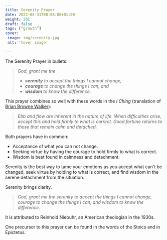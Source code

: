 ```yaml
---
title: Serenity Prayer
date: 2022–08-31T08:08:00+01:00
weight: 201
draft: false
tags: [“growth”]
cover:
 image: img/serenity.jpg
 alt: ‘Cover image’

---
```

The Serenity Prayer in bullets:

> *God, grant me the* 
> - ***serenity** to accept the things I cannot change,*  
> - ***courage** to change the things I can,  and* 
> - ***wisdom** to know the difference.*

This prayer combines so well with these words in the *I Ching* (translation of [Brian Browne Walker](https://brianbrownewalker.com/2022/01/25/ebb-and-flow/)):

> *Ebb and flow are inherent in the nature of life.* 
> *When difficulties arise, accept this and hold firmly to what is correct.* 
> *Good fortune returns to those that remain calm and detached.*

Both prayers have in common: 
- Acceptance of what you can not change. 
- Seeking virtue by having the courage to hold firmly to what is correct. 
- Wisdom is best found in calmness and detachment.

Serenity is the best way to tame your emotions as you accept what can't be changed, seek virtue by holding to what is correct, and find wisdom in the serene detachment from the situation.

Serenity brings clarity.


> *God, grant me the serenity to accept the things I cannot change, courage to change the things I can, and wisdom to know the difference.*

It is attributed to Reinhold Niebuhr, an American theologian in the 1930s.

One precursor to this prayer can be found in the words of the Stoics and in Epictetus.